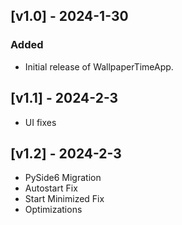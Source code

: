 ## [v1.0] - 2024-1-30

### Added
- Initial release of WallpaperTimeApp.

## [v1.1] - 2024-2-3
- UI fixes

## [v1.2] - 2024-2-3
- PySide6 Migration
- Autostart Fix
- Start Minimized Fix
- Optimizations


